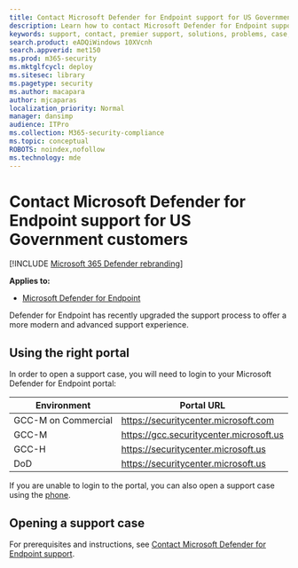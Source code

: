 ```yaml
---
title: Contact Microsoft Defender for Endpoint support for US Government customers
description: Learn how to contact Microsoft Defender for Endpoint support for US Government customers
keywords: support, contact, premier support, solutions, problems, case, government, gcc, gcc-m, gcc-h, defender, endpoint, Microsoft Defender for Endpoint, mde
search.product: eADQiWindows 10XVcnh
search.appverid: met150
ms.prod: m365-security
ms.mktglfcycl: deploy
ms.sitesec: library
ms.pagetype: security
ms.author: macapara
author: mjcaparas
localization_priority: Normal
manager: dansimp
audience: ITPro
ms.collection: M365-security-compliance
ms.topic: conceptual
ROBOTS: noindex,nofollow
ms.technology: mde
---
```


# Contact Microsoft Defender for Endpoint support for US Government customers

[!INCLUDE [Microsoft 365 Defender rebranding](../../includes/microsoft-defender.md)]


**Applies to:**
- [Microsoft Defender for Endpoint](https://go.microsoft.com/fwlink/?linkid=2154037)

Defender for Endpoint has recently upgraded the support process to offer a more modern and advanced support experience.

## Using the right portal

In order to open a support case, you will need to login to your Microsoft Defender for Endpoint portal:

Environment|Portal URL
---|---
GCC-M on Commercial|<https://securitycenter.microsoft.com>
GCC-M|<https://gcc.securitycenter.microsoft.us>
GCC-H|<https://securitycenter.microsoft.us>
DoD|<https://securitycenter.microsoft.us>

If you are unable to login to the portal, you can also open a support case using the [phone](../../business-video/get-help-support.md).

## Opening a support case

For prerequisites and instructions, see [Contact Microsoft Defender for Endpoint support](contact-support.md).
